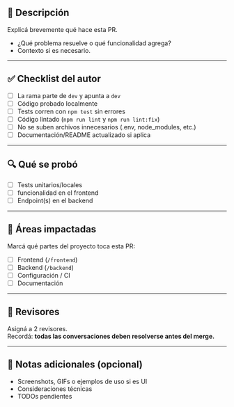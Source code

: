 ## 📌 Descripción

Explicá brevemente qué hace esta PR.  
- ¿Qué problema resuelve o qué funcionalidad agrega?
- Contexto si es necesario.

---

## ✅ Checklist del autor

- [ ] La rama parte de `dev` y apunta a `dev`
- [ ] Código probado localmente
- [ ] Tests corren con `npm test` sin errores
- [ ] Código lintado (`npm run lint` y `npm run lint:fix`)
- [ ] No se suben archivos innecesarios (.env, node_modules, etc.)
- [ ] Documentación/README actualizado si aplica

---

## 🔍 Qué se probó

- [ ] Tests unitarios/locales
- [ ] funcionalidad en el frontend
- [ ] Endpoint(s) en el backend

---

## 🧭 Áreas impactadas

Marcá qué partes del proyecto toca esta PR:

- [ ] Frontend (`/frontend`)
- [ ] Backend (`/backend`)
- [ ] Configuración / CI
- [ ] Documentación

---

## 👀 Revisores

Asigná a 2 revisores.  
Recordá: **todas las conversaciones deben resolverse antes del merge.**

---

## 📝 Notas adicionales (opcional)

- Screenshots, GIFs o ejemplos de uso si es UI
- Consideraciones técnicas
- TODOs pendientes


